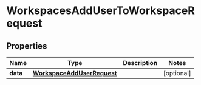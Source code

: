 

# WorkspacesAddUserToWorkspaceRequest


## Properties

| Name | Type | Description | Notes |
|------------ | ------------- | ------------- | -------------|
|**data** | [**WorkspaceAddUserRequest**](WorkspaceAddUserRequest.md) |  |  [optional] |



